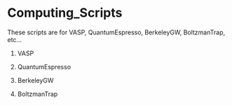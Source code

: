# Computing_Scripts
These scripts are for VASP, QuantumEspresso, BerkeleyGW, BoltzmanTrap, etc...
1. VASP

2. QuantumEspresso
3. BerkeleyGW
4. BoltzmanTrap
